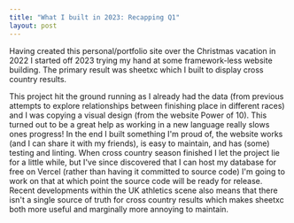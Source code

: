 ```yaml
---
title: "What I built in 2023: Recapping Q1"
layout: post
---
```


Having created this personal/portfolio site over the Christmas vacation in 2022 I started off 2023 trying my hand at some framework-less website building. The primary result was sheetxc which I built to display cross country results.

This project hit the ground running as I already had the data (from previous attempts to explore relationships between finishing place in different races) and I was copying a visual design (from the website Power of 10). This turned out to be a great help as working in a new language really slows ones progress! In the end I built something I'm proud of, the website works (and I can share it with my friends), is easy to maintain, and has (some) testing and linting. When cross country season finished I let the project lie for a little while, but I've since discovered that I can host my database for free on Vercel (rather than having it committed to source code) I'm going to work on that at which point the source code will be ready for release. Recent developments within the UK athletics scene also means that there isn't a single source of truth for cross country results which makes sheetxc both more useful and marginally more annoying to maintain.
